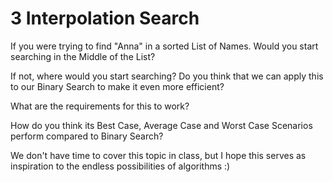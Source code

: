 # 3 Interpolation Search

If you were trying to find "Anna" in a sorted List of Names. Would you start searching in the Middle of the List?

If not, where would you start searching? Do you think that we can apply this to our Binary Search to make it even more efficient?

What are the requirements for this to work?

How do you think its Best Case, Average Case and Worst Case Scenarios perform compared to Binary Search?

We don't have time to cover this topic in class, but I hope this serves as inspiration to the endless possibilities of algorithms :)